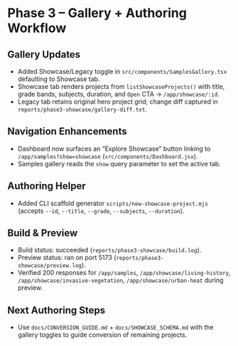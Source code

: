 # Phase 3 – Gallery + Authoring Workflow

## Gallery Updates
- Added Showcase/Legacy toggle in `src/components/SamplesGallery.tsx` defaulting to Showcase tab.
- Showcase tab renders projects from `listShowcaseProjects()` with title, grade bands, subjects, duration, and `Open` CTA → `/app/showcase/:id`.
- Legacy tab retains original hero project grid; change diff captured in `reports/phase3-showcase/gallery-diff.txt`.

## Navigation Enhancements
- Dashboard now surfaces an “Explore Showcase” button linking to `/app/samples?show=showcase` (`src/components/Dashboard.jsx`).
- Samples gallery reads the `show` query parameter to set the active tab.

## Authoring Helper
- Added CLI scaffold generator `scripts/new-showcase-project.mjs` (accepts `--id`, `--title`, `--grade`, `--subjects`, `--duration`).

## Build & Preview
- Build status: succeeded (`reports/phase3-showcase/build.log`).
- Preview status: ran on port 5173 (`reports/phase3-showcase/preview.log`).
- Verified 200 responses for `/app/samples`, `/app/showcase/living-history`, `/app/showcase/invasive-vegetation`, `/app/showcase/urban-heat` during preview.

## Next Authoring Steps
- Use `docs/CONVERSION_GUIDE.md` + `docs/SHOWCASE_SCHEMA.md` with the gallery toggles to guide conversion of remaining projects.
